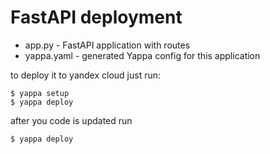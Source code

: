 # FastAPI deployment

- app.py - FastAPI application with routes
- yappa.yaml - generated Yappa config for this application

to deploy it to yandex cloud just run:

```shell 
$ yappa setup 
$ yappa deploy 
```

after you code is updated run

```shell 
$ yappa deploy 
```
